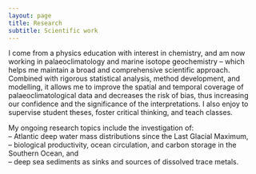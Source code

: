 ```yaml
---
layout: page
title: Research
subtitle: Scientific work
---
```


I come from a physics education with interest in chemistry, and am 
now working in palaeoclimatology and marine isotope geochemistry – which
 helps me maintain a broad and comprehensive scientific approach. 
Combined with rigorous statistical analysis, method development, and 
modelling, it allows me to improve the spatial and temporal coverage of 
palaeoclimatological data and decreases the risk of bias, thus 
increasing our confidence and the significance of the interpretations. I
 also enjoy to supervise student theses, foster critical thinking, and 
teach classes.

My ongoing research topics include the investigation of:  
– Atlantic deep water mass distributions since the Last Glacial Maximum,  
– biological productivity, ocean circulation, and carbon storage in the Southern Ocean, and  
– deep sea sediments as sinks and sources of dissolved trace metals.
